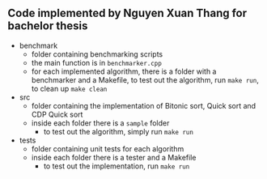 ## Code implemented by Nguyen Xuan Thang for bachelor thesis

* benchmark
    * folder containing benchmarking scripts
    * the main function is in ``benchmarker.cpp``
    * for each implemented algorithm, there is a folder with a benchmarker and a Makefile, to test out the algorithm, run ``make run``, to clean up ``make clean``
* src
    * folder containing the implementation of Bitonic sort, Quick sort and CDP Quick sort
    * inside each folder there is a ``sample`` folder
        * to test out the algorithm, simply run ``make run``
* tests
    * folder containing unit tests for each algorithm
    * inside each folder there is a tester and a Makefile
        * to test out the implementation, run ``make run``